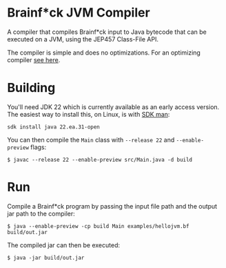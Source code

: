 # Brainf*ck JVM Compiler

A compiler that compiles Brainf*ck input to Java bytecode that can be executed on a
JVM, using the JEP457 Class-File API.

The compiler is simple and does no optimizations. For an optimizing compiler [see here](https://github.com/mrjameshamilton/bf).

# Building

You'll need JDK 22 which is currently available as an early access version.
The easiest way to install this, on Linux, is with [SDK man](https://sdkman.io/):

```shell
sdk install java 22.ea.31-open
```

You can then compile the `Main` class with `--release 22` and `--enable-preview` flags:

```shell
$ javac --release 22 --enable-preview src/Main.java -d build
```

# Run

Compile a Brainf*ck program by passing the input file path and the output jar path
to the compiler:

```shell
$ java --enable-preview -cp build Main examples/hellojvm.bf build/out.jar
```

The compiled jar can then be executed:

```shell
$ java -jar build/out.jar
```
